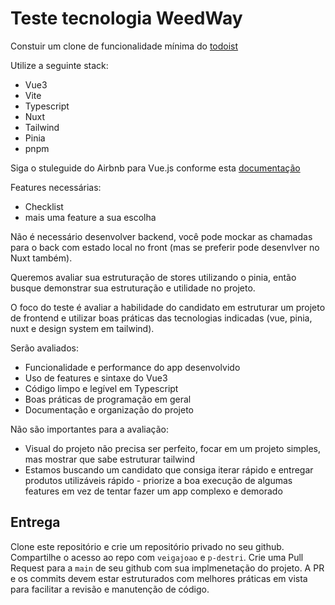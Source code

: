 # Teste tecnologia WeedWay

Constuir um clone de funcionalidade mínima do [todoist](https://todoist.com/pt-BR)

Utilize a seguinte stack:
- Vue3
- Vite
- Typescript
- Nuxt
- Tailwind
- Pinia
- pnpm

Siga o stuleguide do Airbnb para Vue.js conforme esta [documentação](https://github.com/vuejs/eslint-config-airbnb/tree/main/packages/eslint-config-airbnb-with-typescript#readme)

Features necessárias:
- Checklist
- mais uma feature a sua escolha

Não é necessário desenvolver backend, você pode mockar as chamadas para o back com estado local no front (mas se preferir pode desenvlver no Nuxt também).

Queremos avaliar sua estruturação de stores utilizando o pinia, então busque demonstrar sua estruturação e utilidade no projeto.

O foco do teste é avaliar a habilidade do candidato em estruturar um projeto de frontend e utilizar boas práticas das tecnologias indicadas (vue, pinia, nuxt e design system em tailwind).

Serão avaliados:
- Funcionalidade e performance do app desenvolvido
- Uso de features e sintaxe do Vue3
- Código limpo e legível em Typescript
- Boas práticas de programação em geral
- Documentação e organização do projeto

Não são importantes para a avaliação:
- Visual do projeto não precisa ser perfeito, focar em um projeto simples, mas mostrar que sabe estruturar tailwind
- Estamos buscando um candidato que consiga iterar rápido e entregar produtos utilizáveis rápido - priorize a boa execução de algumas features em vez de tentar fazer um app complexo e demorado

## Entrega

Clone este repositório e crie um repositório privado no seu github. Compartilhe o acesso ao repo com `veigajoao` e `p-destri`.
Crie uma Pull Request para a `main` de seu github com sua implmenetação do projeto.
A PR e os commits devem estar estruturados com melhores práticas em vista para facilitar a revisão e manutenção de código.
